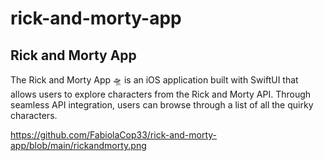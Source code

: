 # rick-and-morty-app
## Rick and Morty App
The Rick and Morty App 🛸 is an iOS application built with SwiftUI that allows users to explore characters from the Rick and Morty API. Through seamless API integration, users can browse through a list of all the quirky characters.

https://github.com/FabiolaCop33/rick-and-morty-app/blob/main/rickandmorty.png
